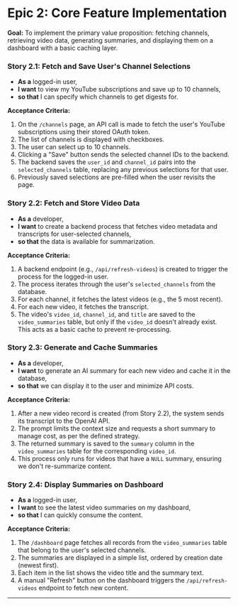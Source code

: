 # **Epic 2: Core Feature Implementation**

**Goal:** To implement the primary value proposition: fetching channels, retrieving video data, generating summaries, and displaying them on a dashboard with a basic caching layer.

### **Story 2.1: Fetch and Save User's Channel Selections**

*   **As a** logged-in user,
*   **I want** to view my YouTube subscriptions and save up to 10 channels,
*   **so that** I can specify which channels to get digests for.

**Acceptance Criteria:**

1.  On the `/channels` page, an API call is made to fetch the user's YouTube subscriptions using their stored OAuth token.
2.  The list of channels is displayed with checkboxes.
3.  The user can select up to 10 channels.
4.  Clicking a "Save" button sends the selected channel IDs to the backend.
5.  The backend saves the `user_id` and `channel_id` pairs into the `selected_channels` table, replacing any previous selections for that user.
6.  Previously saved selections are pre-filled when the user revisits the page.

### **Story 2.2: Fetch and Store Video Data**

*   **As a** developer,
*   **I want** to create a backend process that fetches video metadata and transcripts for user-selected channels,
*   **so that** the data is available for summarization.

**Acceptance Criteria:**

1.  A backend endpoint (e.g., `/api/refresh-videos`) is created to trigger the process for the logged-in user.
2.  The process iterates through the user's `selected_channels` from the database.
3.  For each channel, it fetches the latest videos (e.g., the 5 most recent).
4.  For each new video, it fetches the transcript.
5.  The video's `video_id`, `channel_id`, and `title` are saved to the `video_summaries` table, but only if the `video_id` doesn't already exist. This acts as a basic cache to prevent re-processing.

### **Story 2.3: Generate and Cache Summaries**

*   **As a** developer,
*   **I want** to generate an AI summary for each new video and cache it in the database,
*   **so that** we can display it to the user and minimize API costs.

**Acceptance Criteria:**

1.  After a new video record is created (from Story 2.2), the system sends its transcript to the OpenAI API.
2.  The prompt limits the context size and requests a short summary to manage cost, as per the defined strategy.
3.  The returned summary is saved to the `summary` column in the `video_summaries` table for the corresponding `video_id`.
4.  This process only runs for videos that have a `NULL` summary, ensuring we don't re-summarize content.

### **Story 2.4: Display Summaries on Dashboard**

*   **As a** logged-in user,
*   **I want** to see the latest video summaries on my dashboard,
*   **so that** I can quickly consume the content.

**Acceptance Criteria:**

1.  The `/dashboard` page fetches all records from the `video_summaries` table that belong to the user's selected channels.
2.  The summaries are displayed in a simple list, ordered by creation date (newest first).
3.  Each item in the list shows the video title and the summary text.
4.  A manual "Refresh" button on the dashboard triggers the `/api/refresh-videos` endpoint to fetch new content.

---
